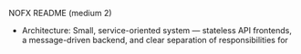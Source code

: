 NOFX README (medium 2)

- Architecture: Small, service-oriented system — stateless API frontends, a message-driven backend, and clear separation of responsibilities for